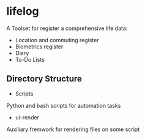 # lifelog

A Toolset for register a comprehensive life data:

- Location and commuting register
- Biometrics register
- Diary
- To-Do Lists


## Directory Structure

* Scripts

Python and bash scripts for automation tasks

* ui-render

Auxiliary fremwork for rendering files on some script

